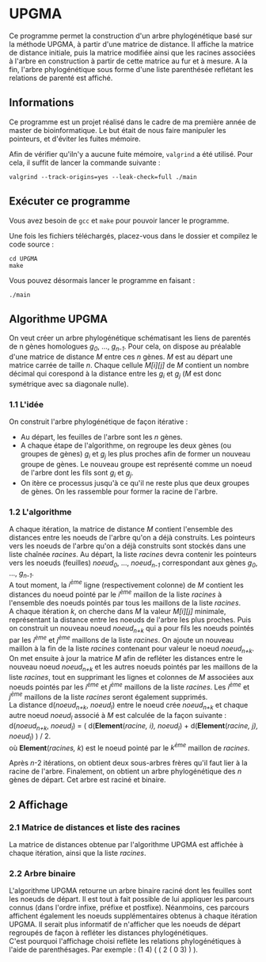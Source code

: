 # UPGMA

Ce programme permet la construction d'un arbre phylogénétique basé sur la méthode UPGMA, à partir d'une matrice de distance. Il affiche la matrice  de distance initiale, puis la matrice modifiée ainsi que les racines  associées à l'arbre en construction à partir de cette matrice au fur et  à mesure. A la fin, l'arbre phylogénétique sous forme d'une liste parenthésée  reflétant les relations de parenté est affiché.

## Informations

Ce programme est un projet réalisé dans le cadre de ma première année de master de bioinformatique. Le but était de nous faire manipuler les pointeurs, et d'éviter les fuites mémoire.

Afin de vérifier qu'iln'y a aucune fuite mémoire, <code>valgrind</code> a été utilisé. Pour cela, il suffit de lancer la commande suivante :

<pre>
<code>valgrind --track-origins=yes --leak-check=full ./main</code>
</pre>

## Exécuter ce programme

Vous avez besoin de <code>gcc</code> et <code>make</code> pour pouvoir lancer le programme.

Une fois les fichiers téléchargés, placez-vous dans le dossier et compilez le code source :<br>

<pre>
<code>cd UPGMA
make</code>
</pre>

Vous pouvez désormais lancer le programme en faisant :

<pre>
<code>./main</code>
</pre>


## Algorithme UPGMA

On veut créer un arbre phylogénétique schématisant les liens de parentés de n gènes homologues *g<sub>0</sub>*, ..., *g<sub>n-1</sub>*. Pour cela, on dispose au préalable d'une matrice de distance *M* entre ces *n* gènes. *M* est au départ une matrice carrée de taille *n*. Chaque cellule *M[i][j]* de *M* contient un nombre décimal qui corespond à la distance entre les *g<sub>i</sub>* et *g<sub>j</sub>* (*M* est donc symétrique avec sa diagonale nulle).

### 1.1 L'idée

On construit l'arbre phylogénétique de façon itérative :
  - Au départ, les feuilles de l'arbre sont les *n* gènes.
  - A chaque étape de l'algorithme, on regroupe les deux gènes (ou groupes de gènes) *g<sub>i</sub>* et *g<sub>j</sub>* les plus proches afin de former un nouveau groupe de gènes. Le nouveau groupe est représenté comme un noeud de l'arbre dont les fils sont *g<sub>i</sub>* et *g<sub>j</sub>*.
  - On itère ce processus jusqu'à ce qu'il ne reste plus que deux groupes de gènes. On les rassemble pour former la racine de l'arbre.
  
  ### 1.2 L'algorithme
  
  A chaque itération, la matrice de distance *M* contient l'ensemble des distances entre les noeuds de l'arbre qu'on a déjà construits. Les pointeurs vers les noeuds de l'arbre qu'on a déjà construits sont stockés dans une liste chaînée *racines*. Au départ, la liste *racines* devra contenir les pointeurs vers les noeuds (feuilles) *noeud<sub>0</sub>*, ..., *noeud<sub>n-1</sub>* correspondant aux gènes *g<sub>0</sub>*, ..., *g<sub>n-1</sub>*.<br>
  A tout moment, la *i<sup>ème</sup>* ligne (respectivement colonne) de *M* contient les distances du noeud pointé par le *i<sup>ème</sup>* maillon de la liste *racines* à l'ensemble des noeuds pointés par tous les maillons de la liste *racines*.<br>
  A chaque itération *k*, on cherche dans *M* la valeur *M[i][j]* minimale, représentant la distance entre les noeuds de l'arbre les plus proches. Puis on construit un nouveau noeud *noeud<sub>n+k</sub>* qui a pour fils les noeuds pointés par les *i<sup>ème</sup>* et *j<sup>ème</sup>* maillons de la liste *racines*. On ajoute un nouveau maillon à la fin de la liste *racines* contenant pour valeur le noeud *noeud<sub>n+k</sub>*.<br>
  On met ensuite à jour la matrice *M* afin de refléter les distances entre le nouveau noeud *noeud<sub>n+k</sub>* et les autres noeuds pointés par les maillons de la liste *racines*, tout en supprimant les lignes et colonnes de *M* associées aux noeuds pointés par les *i<sup>ème</sup>* et *j<sup>ème</sup>* maillons de la liste *racines*. Les *i<sup>ème</sup>* et *j<sup>ème</sup>* maillons de la liste *racines* seront également supprimés.<br>
  La distance d(*noeud<sub>n+k</sub>*, *noeud<sub>l</sub>*) entre le noeud crée *noeud<sub>n+k</sub>* et chaque autre noeud *noeud<sub>l</sub>* associé à *M* est calculée de la façon suivante :<br>
d(*noeud<sub>n+k</sub>*, *noeud<sub>l</sub>*) = ( d(**Element**(*racine, i), noeud<sub>l</sub>*) + d(**Element**(*racine, j), noeud<sub>l</sub>*) ) / 2. <br>
où **Element**(*racines, k*) est le noeud pointé par le *k<sup>ème</sup>* maillon de *racines*.<br>

Après *n*-2 itérations, on obtient deux sous-arbres frères qu'il faut lier à la racine de l'arbre. Finalement, on obtient un arbre phylogénétique des *n* gènes de départ. Cet arbre est raciné et binaire.

## 2 Affichage
### 2.1 Matrice de distances et liste des racines

La matrice de distances obtenue par l'algorithme UPGMA est affichée à chaque itération, ainsi que la liste *racines*.

### 2.2 Arbre binaire

L'algorithme UPGMA retourne un arbre binaire raciné dont les feuilles sont les noeuds de départ. Il est tout à fait possible de lui appliquer les parcours connus (dans l'ordre infixe, préfixe et postfixe). Néanmoins, ces parcours affichent également les noeuds supplémentaires obtenus à chaque itération UPGMA. Il serait plus informatif de n'afficher que les noeuds de départ regroupés de façon à refléter les distances phylogénétiques. <br>
C'est pourquoi l'affichage choisi reflète les relations phylogénétiques à l'aide de parenthésages. Par exemple : (1 4) ( ( 2 ( 0 3) ) ).
